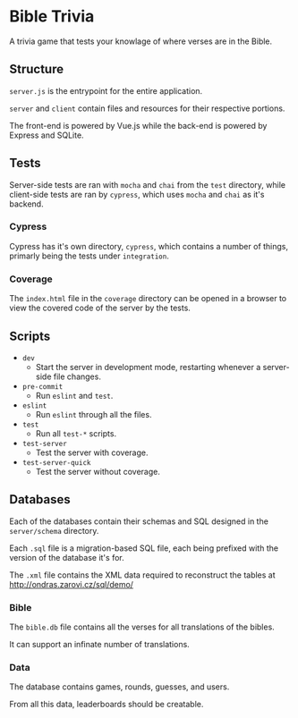 # Bible Trivia

A trivia game that tests your knowlage of where verses are in the Bible.

## Structure

`server.js` is the entrypoint for the entire application.

`server` and `client` contain files and resources for their respective portions.

The front-end is powered by Vue.js while the back-end is powered by Express and SQLite.

## Tests

Server-side tests are ran with `mocha` and `chai` from the `test` directory, while client-side tests are ran by `cypress`, which uses `mocha` and `chai` as it's backend.

### Cypress

Cypress has it's own directory, `cypress`, which contains a number of things, primarly being the tests under `integration`.

### Coverage

The `index.html` file in the `coverage` directory can be opened in a browser to view the covered code of the server by the tests.

## Scripts

- `dev`
	- Start the server in development mode, restarting whenever a server-side file changes.
- `pre-commit`
	- Run `eslint` and `test`.
- `eslint`
	- Run `eslint` through all the files.
- `test`
	- Run all `test-*` scripts.
- `test-server`
	- Test the server with coverage.
- `test-server-quick`
	- Test the server without coverage.

## Databases

Each of the databases contain their schemas and SQL designed in the `server/schema` directory.

Each `.sql` file is a migration-based SQL file, each being prefixed with the version of the database it's for.

The `.xml` file contains the XML data required to reconstruct the tables at http://ondras.zarovi.cz/sql/demo/

### Bible

The `bible.db` file contains all the verses for all translations of the bibles.

It can support an infinate number of translations.

### Data

The database contains games, rounds, guesses, and users.

From all this data, leaderboards should be creatable.